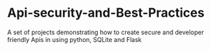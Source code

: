 # Api-security-and-Best-Practices
A set of projects demonstrating how to create secure and developer friendly  Apis in using python, SQLite and Flask
